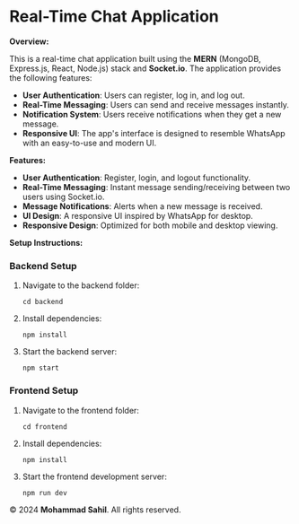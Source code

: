 <!DOCTYPE html>
<html lang="en">
<head>
  <meta charset="UTF-8">
  <meta name="viewport" content="width=device-width, initial-scale=1.0">
</head>
<body>

  <h1>Real-Time Chat Application</h1>

  <p><strong>Overview:</strong></p>
  <p>This is a real-time chat application built using the <strong>MERN</strong> (MongoDB, Express.js, React, Node.js) stack and <strong>Socket.io</strong>. The application provides the following features:</p>
  <ul>
    <li><strong>User Authentication</strong>: Users can register, log in, and log out.</li>
    <li><strong>Real-Time Messaging</strong>: Users can send and receive messages instantly.</li>
    <li><strong>Notification System</strong>: Users receive notifications when they get a new message.</li>
    <li><strong>Responsive UI</strong>: The app's interface is designed to resemble WhatsApp with an easy-to-use and modern UI.</li>
  </ul>

  <p><strong>Features:</strong></p>
  <ul>
    <li><strong>User Authentication</strong>: Register, login, and logout functionality.</li>
    <li><strong>Real-Time Messaging</strong>: Instant message sending/receiving between two users using Socket.io.</li>
    <li><strong>Message Notifications</strong>: Alerts when a new message is received.</li>
    <li><strong>UI Design</strong>: A responsive UI inspired by WhatsApp for desktop.</li>
    <li><strong>Responsive Design</strong>: Optimized for both mobile and desktop viewing.</li>
  </ul>

  <p><strong>Setup Instructions:</strong></p>
  <h3>Backend Setup</h3>
  <ol>
    <li>Navigate to the backend folder:
      <pre><code>cd backend</code></pre>
    </li>
    <li>Install dependencies:
      <pre><code>npm install</code></pre>
    </li>
    <li>Start the backend server:
      <pre><code>npm start</code></pre>
    </li>
  </ol>

  <h3>Frontend Setup</h3>
  <ol>
    <li>Navigate to the frontend folder:
      <pre><code>cd frontend</code></pre>
    </li>
    <li>Install dependencies:
      <pre><code>npm install</code></pre>
    </li>
    <li>Start the frontend development server:
      <pre><code>npm run dev</code></pre>
    </li>
  </ol>
    <footer>
    <p>&copy; 2024 <strong>Mohammad Sahil</strong>. All rights reserved.</p>
  </footer>
</body>
</html>
